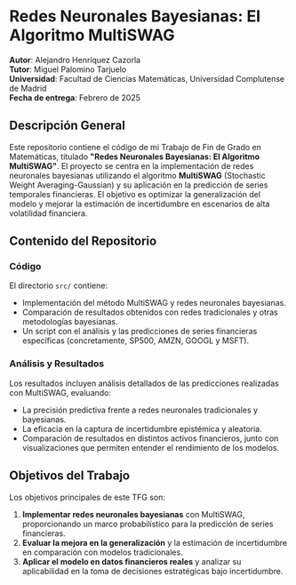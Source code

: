 # Redes Neuronales Bayesianas: El Algoritmo MultiSWAG

**Autor**: Alejandro Henríquez Cazorla  
**Tutor**: Miguel Palomino Tarjuelo  
**Universidad**: Facultad de Ciencias Matemáticas, Universidad Complutense de Madrid  
**Fecha de entrega**: Febrero de 2025

## Descripción General

Este repositorio contiene el código de mi Trabajo de Fin de Grado en Matemáticas, titulado **"Redes Neuronales Bayesianas: El Algoritmo MultiSWAG"**. El proyecto se centra en la implementación de redes neuronales bayesianas utilizando el algoritmo **MultiSWAG** (Stochastic Weight Averaging-Gaussian) y su aplicación en la predicción de series temporales financieras. El objetivo es optimizar la generalización del modelo y mejorar la estimación de incertidumbre en escenarios de alta volatilidad financiera.

## Contenido del Repositorio

### Código
El directorio `src/` contiene:
- Implementación del método MultiSWAG y redes neuronales bayesianas.
- Comparación de resultados obtenidos con redes tradicionales y otras metodologías bayesianas.
- Un script con el análisis y las predicciones de series financieras específicas (concretamente, SP500, AMZN, GOOGL y MSFT).

### Análisis y Resultados
Los resultados incluyen análisis detallados de las predicciones realizadas con MultiSWAG, evaluando:
- La precisión predictiva frente a redes neuronales tradicionales y bayesianas.
- La eficacia en la captura de incertidumbre epistémica y aleatoria.
- Comparación de resultados en distintos activos financieros, junto con visualizaciones que permiten entender el rendimiento de los modelos.

## Objetivos del Trabajo

Los objetivos principales de este TFG son:
1. **Implementar redes neuronales bayesianas** con MultiSWAG, proporcionando un marco probabilístico para la predicción de series financieras.
2. **Evaluar la mejora en la generalización** y la estimación de incertidumbre en comparación con modelos tradicionales.
3. **Aplicar el modelo en datos financieros reales** y analizar su aplicabilidad en la toma de decisiones estratégicas bajo incertidumbre.

